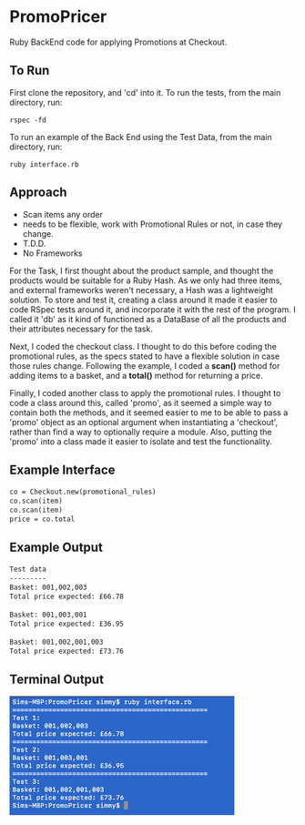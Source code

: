 # PromoPricer
Ruby BackEnd code for applying Promotions at Checkout.
## To Run
First clone the repository, and 'cd' into it.
To run the tests, from the main directory, run:
```
rspec -fd
```
To run an example of the Back End using the Test Data, from the main directory, run:
```
ruby interface.rb
```
## Approach
- Scan items any order
- needs to be flexible, work with Promotional Rules or not, in case they change.
- T.D.D.
- No Frameworks

For the Task, I first thought about the product sample, and thought the products would be suitable for a Ruby Hash. As we only had three items, and external frameworks weren't necessary, a Hash was a lightweight solution. To store and test it, creating a class around it made it easier to code RSpec tests around it, and incorporate it with the rest of the program. I called it 'db' as it kind of functioned as a DataBase of all the products and their attributes necessary for the task.

Next, I coded the checkout class. I thought to do this before coding the promotional rules, as the specs stated to have a flexible solution in case those rules change. Following the example, I coded a __scan()__ method for adding items to a basket, and a __total()__ method for returning a price.

Finally, I coded another class to apply the promotional rules. I thought to code a class around this, called 'promo', as it seemed a simple way to contain both the methods, and it seemed easier to me to be able to pass a 'promo' object as an optional argument when instantiating a 'checkout', rather than find a way to optionally require a module. Also, putting the 'promo' into a class made it easier to isolate and test the functionality.
## Example Interface
```
co = Checkout​.new​(promotional_rules)
co​.scan​(item)
co​.scan​(item)
price = co​.total
```
## Example Output
```
Test data
---------
Basket: 001,002,003
Total price expected: £66.78

Basket: 001,003,001
Total price expected: £36.95

Basket: 001,002,001,003
Total price expected: £73.76
```
## Terminal Output
![](exampleOutput.png)
